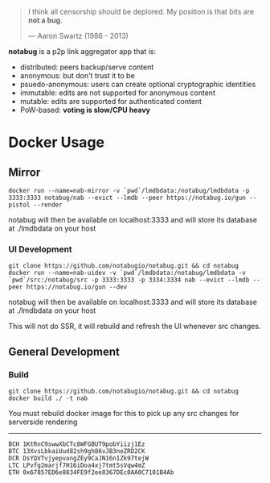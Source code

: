 
> I think all censorship should be deplored.  My position is that bits are **not a bug**.
>
> — Aaron Swartz (1986 - 2013)

**notabug** is a p2p link aggregator app that is:

 * distributed: peers backup/serve content
 * anonymous: but don't trust it to be
 * psuedo-anonymous: users can create optional cryptographic identities
 * immutable: edits are not supported for anonymous content
 * mutable: edits are supported for authenticated content
 * PoW-based: **voting is slow/CPU heavy**

# Docker Usage

## Mirror

    docker run --name=nab-mirror -v `pwd`/lmdbdata:/notabug/lmdbdata -p 3333:3333 notabug/nab --evict --lmdb --peer https://notabug.io/gun --pistol --render

notabug will then be available on localhost:3333 and will store its database at ./lmdbdata on your host

### UI Development

    git clone https://github.com/notabugio/notabug.git && cd notabug
    docker run --name=nab-uidev -v `pwd`/lmdbdata:/notabug/lmdbdata -v `pwd`/src:/notabug/src -p 3333:3333 -p 3334:3334 nab --evict --lmdb --peer https://notabug.io/gun --dev

notabug will then be available on localhost:3333  and will store its database at ./lmdbdata on your host

This will not do SSR, it will rebuild and refresh the UI whenever src changes.

## General Development

### Build

    git clone https://github.com/notabugio/notabug.git && cd notabug
    docker build ./ -t nab

You must rebuild docker image for this to pick up any src changes for serverside rendering

---

    BCH 1KtRnC9swwXbCTc8WFGBUT9pobYiizj1Ez
    BTC 13XvsLbkaiUud82sh9gh86vJB3neZRD2CK
    DCR DsYQVTvjyepvangZEy9CaJN16n1Zk97tejW
    LTC LPvfg2marjf7H16iDoa4xj7tmt5sVqw4mZ
    ETH 0x67857ED6e8834FE9f2ee8367DEc0AA0C7101B4Ab


